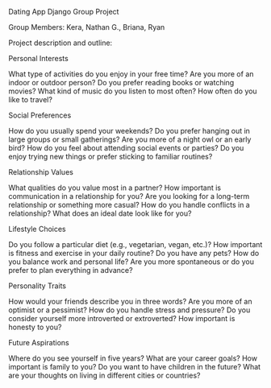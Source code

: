 Dating App Django Group Project

Group Members:
Kera, Nathan G., Briana, Ryan

Project description and outline:



Personal Interests

What type of activities do you enjoy in your free time?
Are you more of an indoor or outdoor person?
Do you prefer reading books or watching movies?
What kind of music do you listen to most often?
How often do you like to travel?

Social Preferences

How do you usually spend your weekends?
Do you prefer hanging out in large groups or small gatherings?
Are you more of a night owl or an early bird?
How do you feel about attending social events or parties?
Do you enjoy trying new things or prefer sticking to familiar routines?

Relationship Values

What qualities do you value most in a partner?
How important is communication in a relationship for you?
Are you looking for a long-term relationship or something more casual?
How do you handle conflicts in a relationship?
What does an ideal date look like for you?

Lifestyle Choices

Do you follow a particular diet (e.g., vegetarian, vegan, etc.)?
How important is fitness and exercise in your daily routine?
Do you have any pets?
How do you balance work and personal life?
Are you more spontaneous or do you prefer to plan everything in advance?

Personality Traits

How would your friends describe you in three words?
Are you more of an optimist or a pessimist?
How do you handle stress and pressure?
Do you consider yourself more introverted or extroverted?
How important is honesty to you?

Future Aspirations

Where do you see yourself in five years?
What are your career goals?
How important is family to you?
Do you want to have children in the future?
What are your thoughts on living in different cities or countries?





